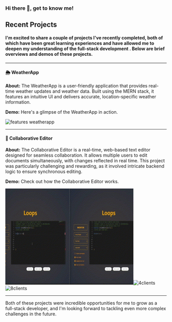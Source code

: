 ### Hi there 👋, get to know me!

## Recent Projects

#### I'm excited to share a couple of projects I've recently completed, both of which have been great learning experiences and have allowed me to deepen my understanding of the full-stack development . Below are brief overviews and demos of these projects.

---

#### 🌦️ WeatherApp

**About:** The WeatherApp is a user-friendly application that provides real-time weather updates and weather data. Built using the MERN stack, it features an intuitive UI and delivers accurate, location-specific weather information.

**Demo:** Here's a glimpse of the WeatherApp in action. 

<img src="https://github.com/orenpa/weather-app/blob/main/client/src/Components/Assets/featuress.gif" width="400" height="300" alt="features weatherapp">

---

#### 📝 Collaborative Editor

**About:** The Collaborative Editor is a real-time, web-based text editor designed for seamless collaboration. It allows multiple users to edit documents simultaneously, with changes reflected in real time. This project was particularly challenging and rewarding, as it involved intricate backend logic to ensure synchronous editing.

**Demo:** Check out how the Collaborative Editor works.

<img src="https://github.com/orenpa/collaborative-editor/blob/main/assets/gifs/2clients.gif" width="400" height="300" alt="2clients"><img src="https://github.com/orenpa/collaborative-editor/blob/main/assets/gifs/4clients.gif" width="400" height="300" alt="4clients"><img src="https://github.com/orenpa/collaborative-editor/blob/main/assets/gifs/8clients.gif" width="400" height="300" alt="8clients">


---

Both of these projects were incredible opportunities for me to grow as a full-stack developer, and I'm looking forward to tackling even more complex challenges in the future. 

